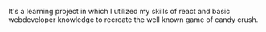 It's a learning project in which I utilized my skills of react and basic webdeveloper knowledge to recreate the well known game of candy crush.
